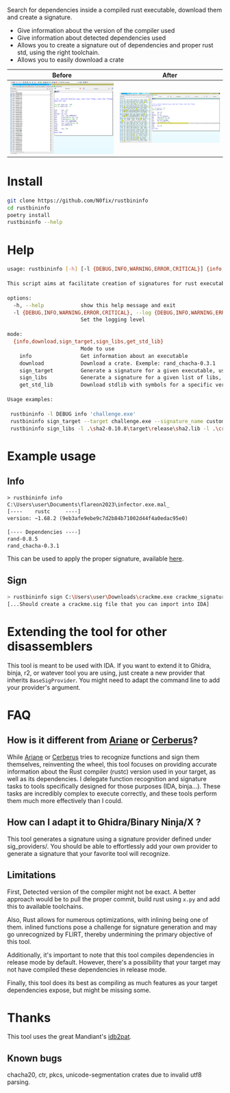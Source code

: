 Search for dependencies inside a compiled rust executable, download them and create a signature.

- Give information about the version of the compiler used
- Give information about detected dependencies used
- Allows you to create a signature out of dependencies and proper rust std, using the right toolchain.
- Allows you to easily download a crate


| Before         | After         |
| -------------- | ------------- |
| ![Before](https://raw.githubusercontent.com/N0fix/imgs/d859ce0cdb6f5ead0b19c6b202a2fa5599365e2f/Screenshot%202023-12-22%20002750.png) | ![After](https://raw.githubusercontent.com/N0fix/imgs/d859ce0cdb6f5ead0b19c6b202a2fa5599365e2f/Screenshot%202023-12-22%20003431.png) |


# Install

```bash
git clone https://github.com/N0fix/rustbininfo
cd rustbininfo
poetry install
rustbininfo --help
```

# Help

```bash
usage: rustbininfo [-h] [-l {DEBUG,INFO,WARNING,ERROR,CRITICAL}] {info,download,sign_target,sign_libs,get_std_lib} ...

This script aims at facilitate creation of signatures for rust executables. It can detect dependencies and rustc version used in a target, and create signatures using a signature provider.

options:
  -h, --help            show this help message and exit
  -l {DEBUG,INFO,WARNING,ERROR,CRITICAL}, --log {DEBUG,INFO,WARNING,ERROR,CRITICAL}
                        Set the logging level

mode:
  {info,download,sign_target,sign_libs,get_std_lib}
                        Mode to use
    info                Get information about an executable
    download            Download a crate. Exemple: rand_chacha-0.3.1
    sign_target         Generate a signature for a given executable, using choosed signature provider
    sign_libs           Generate a signature for a given list of libs, using choosed signature provider
    get_std_lib         Download stdlib with symbols for a specific version of rustc

Usage examples:

 rustbininfo -l DEBUG info 'challenge.exe'
 rustbininfo sign_target --target challenge.exe --signature_name custom_sig IDA 'C:\Program Files\IDA Pro\idat64.exe' .\sigmake.exe
 rustbininfo sign_libs -l .\sha2-0.10.8\target\release\sha2.lib -l .\crypt-0.4.2\target\release\crypt.lib IDA 'C:\Program Files\IDA Pro\idat64.exe' .\sigmake.exe
```

# Example usage

## Info

```
> rustbininfo info C:\Users\user\Documents\flareon2023\infector.exe.mal_ 
[----    rustc     ----]
version: ~1.68.2 (9eb3afe9ebe9c7d2b84b71002d44f4a0edac95e0)

[---- Dependencies ----]
rand-0.8.5
rand_chacha-0.3.1
```

This can be used to apply the proper signature, available [here](https://github.com/N0fix/rust-std-sigs).

## Sign
```bash
> rustbininfo sign C:\Users\user\Downloads\crackme.exe crackme_signature IDA 'C:\Program Files\IDA Pro 8.3\idat64' "C:\Users\user\Downloads\sigmake.exe"
[...Should create a crackme.sig file that you can import into IDA]
```

# Extending the tool for other disassemblers

This tool is meant to be used with IDA. If you want to extend it to Ghidra, binja, r2, or watever tool you are using, just create a new provider that inherits `BaseSigProvider`. You might need to adapt the command line to add your provider's argument.

# FAQ

## How is it different from [Ariane](https://github.com/N0fix/Ariane) or [Cerberus](https://github.com/h311d1n3r/Cerberus/tree/main)?

While [Ariane](https://github.com/N0fix/Ariane) or [Cerberus](https://github.com/h311d1n3r/Cerberus/tree/main) tries to recognize functions and sign them themselves, reinventing the wheel, this tool focuses on providing accurate information about the Rust compiler (rustc) version used in your target, as well as its dependencies. I delegate function recognition and signature tasks to tools specifically designed for those purposes (IDA, binja...). These tasks are incredibly complex to execute correctly, and these tools perform them much more effectively than I could.

## How can I adapt it to Ghidra/Binary Ninja/X ?

This tool generates a signature using a signature provider defined under sig_providers/. You should be able to effortlessly add your own provider to generate a signature that your favorite tool will recognize.

## Limitations

First, Detected version of the compiler might not be exact. A better approach would be to pull the proper commit, build rust using `x.py` and add this to available toolchains.

Also, Rust allows for numerous optimizations, with inlining being one of them. inlined functions pose a challenge for signature generation and may go unrecognized by FLIRT, thereby undermining the primary objective of this tool.

Additionally, it's important to note that this tool compiles dependencies in release mode by default. However, there's a possibility that your target may not have compiled these dependencies in release mode.

Finally, this tool does its best as compiling as much features as your target dependencies expose, but might be missing some.

# Thanks

This tool uses the great Mandiant's [idb2pat](https://github.com/mandiant/flare-ida/blob/master/python/flare/idb2pat.py).

## Known bugs

chacha20, ctr, pkcs, unicode-segmentation crates due to invalid utf8 parsing.
